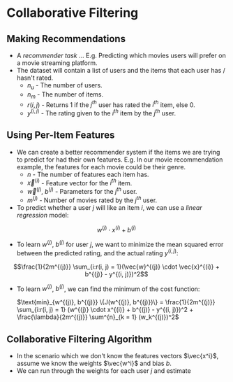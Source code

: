 # Collaborative Filtering

## Making Recommendations

- A *recommender task* ... E.g. Predicting which movies users will prefer on a movie streaming platform.
- The dataset will contain a list of users and the items that each user has / hasn't rated.
  - $n_u$ - The number of users.
  - $n_m$ - The number of items.
  - $r(i, j)$ - Returns 1 if the $j^{th}$ user has rated the $i^{th}$ item, else 0.
  - $y^{(i, j)}$ - The rating given to the $i^{th}$ item by the $j^{th}$ user.

## Using Per-Item Features

- We can create a better recommender system if the items we are trying to predict for had their own features. E.g. In our movie recommendation example, the features for each movie could be their genre.
  - $n$ - The number of features each item has.
  - $\vec{x}^{(i)}$ - Feature vector for the $i^{th}$ item.
  - $\vec{w}^{(j)}$, $b^{(j)}$ - Parameters for the $j^{th}$ user.
  - $m^{(j)}$ - Number of movies rated by the $j^{th}$ user.
- To predict whether a user $j$ will like an item $i$, we can use a *linear regression* model:

$$w^{(j)} \cdot x^{(i)} + b^{(j)}$$

- To learn $w^{(j)}$, $b^{(j)}$ for user $j$, we want to minimize the mean squared error between the predicted rating, and the actual rating $y^{(i, j)}$:

$$\frac{1}{2m^{(j)}} \sum_{i:r(i, j) = 1}(\vec{w}^{(j)} \cdot \vec{x}^{(i)} + b^{(j)} - y^{(i, j)})^2$$

- To learn $w^{(j)}$, $b^{(j)}$, we can find the minimum of the cost function:

  $\text{min}_{w^{(j)}, b^{(j)}} \{J(w^{(j)}, b^{(j)})\} = \frac{1}{2m^{(j)}} \sum_{i:r(i, j) = 1} (w^{(j)} \cdot x^{(i)} + b^{(j)} - y^{(i, j)})^2 + \frac{\lambda}{2m^{(j)}} \sum^{n}_{k = 1} (w_k^{(j)})^2$

## Collaborative Filtering Algorithm

- In the scenario which we don't know the features vectors $\vec{x^i}$, assume we know the weights $\vec{w^i}$ and bias $b$.
- We can run through the weights for each user $j$ and estimate
